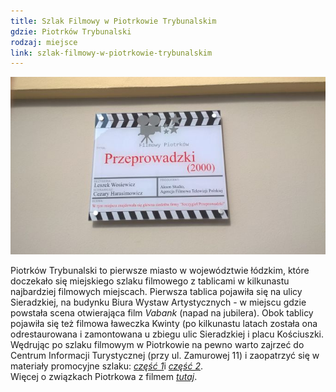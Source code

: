 ```yaml
---
title: Szlak Filmowy w Piotrkowie Trybunalskim
gdzie: Piotrków Trybunalski
rodzaj: miejsce
link: szlak-filmowy-w-piotrkowie-trybunalskim
---
```

![Szlak Filmowy w Piotrkowie Trybunalskim](/foto/plenery/piotrkow-szlak.jpg)

Piotrków Trybunalski to pierwsze miasto w województwie łódzkim, które doczekało się miejskiego szlaku filmowego z tablicami w kilkunastu najbardziej filmowych miejscach. Pierwsza tablica pojawiła się na ulicy Sieradzkiej, na budynku Biura Wystaw Artystycznych - w miejscu gdzie powstała scena otwierająca film *Vabank* (napad na jubilera). Obok tablicy pojawiła się też filmowa ławeczka Kwinty (po kilkunastu latach została ona odrestaurowana i zamontowana u zbiegu ulic Sieradzkiej i placu Kościuszki. 
Wędrując po szlaku filmowym w Piotrkowie na pewno warto zajrzeć do Centrum Informacji Turystycznej (przy ul. Zamurowej 11) i zaopatrzyć się w materiały promocyjne szlaku: [*część 1*](https://cit.piotrkow.pl/content/files/12.-piotrkow-filmowy-cz.-1.pdf-1598513463.pdf)i [*część 2*](https://cit.piotrkow.pl/content/files/12.-piotrkow-filmowy-cz.-2.pdf-1598513473.pdf).  
Więcej o związkach Piotrkowa z filmem [*tutaj*](https://www.facebook.com/FilmowyPiotrkow/?hc_ref=PAGES_TIMELINE).
